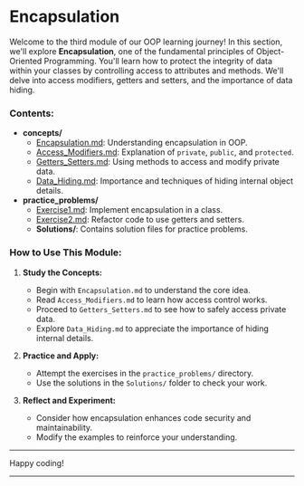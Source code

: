 # Encapsulation

Welcome to the third module of our OOP learning journey! In this section, we'll explore **Encapsulation**, one of the fundamental principles of Object-Oriented Programming. You'll learn how to protect the integrity of data within your classes by controlling access to attributes and methods. We'll delve into access modifiers, getters and setters, and the importance of data hiding.

### **Contents:**

- **concepts/**
  - [Encapsulation.md](concepts/Encapsulation.md): Understanding encapsulation in OOP.
  - [Access_Modifiers.md](concepts/Access_Modifiers.md): Explanation of `private`, `public`, and `protected`.
  - [Getters_Setters.md](concepts/Getters_Setters.md): Using methods to access and modify private data.
  - [Data_Hiding.md](concepts/Data_Hiding.md): Importance and techniques of hiding internal object details.
- **practice_problems/**
  - [Exercise1.md](practice_problems/Exercise1.md): Implement encapsulation in a class.
  - [Exercise2.md](practice_problems/Exercise2.md): Refactor code to use getters and setters.
  - **Solutions/**: Contains solution files for practice problems.

### **How to Use This Module:**

1. **Study the Concepts:**
   - Begin with `Encapsulation.md` to understand the core idea.
   - Read `Access_Modifiers.md` to learn how access control works.
   - Proceed to `Getters_Setters.md` to see how to safely access private data.
   - Explore `Data_Hiding.md` to appreciate the importance of hiding internal details.

2. **Practice and Apply:**
   - Attempt the exercises in the `practice_problems/` directory.
   - Use the solutions in the `Solutions/` folder to check your work.

3. **Reflect and Experiment:**
   - Consider how encapsulation enhances code security and maintainability.
   - Modify the examples to reinforce your understanding.

---

Happy coding!

---
